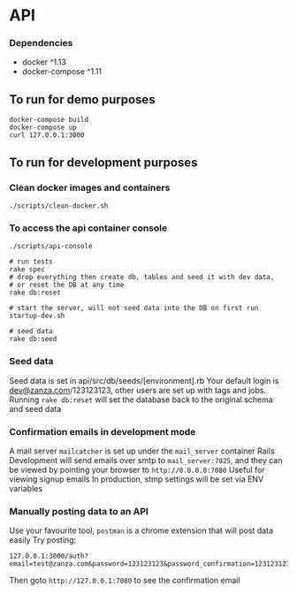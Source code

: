 # API

### Dependencies

  - docker ^1.13
  - docker-compose ^1.11
  
## To run for demo purposes

```
docker-compose build
docker-compose up
curl 127.0.0.1:3000
```

## To run for development purposes

### Clean docker images and containers
```
./scripts/clean-docker.sh
```


### To access the api container console
```
./scripts/api-console

# run tests
rake spec
# drop everything then create db, tables and seed it with dev data, 
# or reset the DB at any time
rake db:reset

# start the server, will not seed data into the DB on first run
startup-dev.sh

# seed data
rake db:seed
```

### Seed data
Seed data is set in api/src/db/seeds/[environment].rb
Your default login is dev@zanza.com/123123123, other users are set up
with tags and jobs. Running `rake db:reset` will set the database back to
the original schema and seed data

### Confirmation emails in development mode

A mail server `mailcatcher` is set up under the `mail_server` container
Rails Development will send emails over smtp to `mail_server:7025`, 
and they can be viewed by pointing your browser to `http://0.0.0.0:7080`
Useful for viewing signup emails
In production, stmp settings will be set via ENV variables

### Manually posting data to an API

Use your favourite tool, `postman` is a chrome extension that will post data easily
Try posting: 
```
127.0.0.1:3000/auth?email=test@zanza.com&password=123123123&password_confirmation=123123123
```

Then goto `http://127.0.0.1:7080` to see the confirmation email

